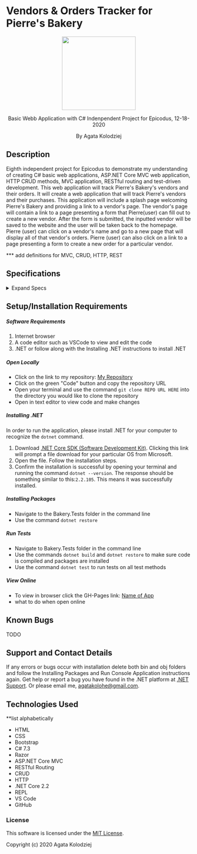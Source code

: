 # Vendors & Orders Tracker for Pierre's Bakery

<div align="center">
<img src="https://github.com/agatakolohe.png" width="200px" height="auto" >
</div>
<p align="center">Basic Webb Application with C# Indenpendent Project for Epicodus, 12-18-2020</p>
<p align="center"> By Agata Kolodziej</p>

## Description

Eighth independent project for Epicodus to demonstrate my understanding of creating C# basic web applications, ASP.NET Core MVC web application, HTTP CRUD methods, MVC application, RESTful routing and test-driven development. This web application will track Pierre's Bakery's vendors and their orders. It will create a web application that will track Pierre's vendors and their purchases. This application will include a splash page welcoming Pierre's Bakery and providing a link to a vendor's page. The vendor's page will contain a link to a page presenting a form that Pierre(user) can fill out to create a new vendor. After the form is submitted, the inputted vendor will be saved to the website and the user will be taken back to the homepage. Pierre (user) can click on a vendor's name and go to a new page that will display all of that vendor's orders. Pierre (user) can also click on a link to a page presenting a form to create a new order for a particular vendor.

\*\*\* add definitions for MVC, CRUD, HTTP, REST

## Specifications

<details>
  <summary>Expand Specs</summary>

### Describe: Vendor()

| Test                                                        | Expect                                                |
| ----------------------------------------------------------- | ----------------------------------------------------- |
| It will instantiate a Vendor object with Vendor constructor | Vendor(string vendorName, string vendorDescription)   |
| It will assign a Vendor Id number to a Vendor               | Vendor(int vendorId).toEqual(1);                      |
| It will create a list of Vendor objects                     | vendorList = new List<Vendor> { vendor01, vendor02 }; |
| It will find specific vendor by Vendor Id                   | Vendor.Find(2).toEqual(vendor02);                     |
| It will associate order with vendor                         | vendor.AddOrder(order) order.Items.toEqual(order);    |

### Describe: Order()

| Test                                                       | Expect                                                             |
| ---------------------------------------------------------- | ------------------------------------------------------------------ |
| It will instantiate an Order object with Order constructor | Order(string orderTitle, string orderDescription, int orderPrice)  |
| It will get the current date for OrderDate                 | order.GetOrderDate() order.OrderDate("Friday, December 18, 2020";) |
| It will assign an Order Id number to an Order              | Order(int orderId).toEqual(1);                                     |
| It will create a list of Order objects                     | orderList = new List<Order> { order01, order02 };                  |
| It will find specific order by Order Id                    | Order.Find(2).toEqual(order02);                                    |

</details>

## Setup/Installation Requirements

##### Software Requirements

1. Internet browser
2. A code editor such as VSCode to view and edit the code
3. .NET or follow along with the Installing .NET instructions to install .NET

##### Open Locally

- Click on the link to my repository: [My Repository](https://github.com/agatakolohe/Vendors-Orders-PierresBakery.Solution.git)
- Click on the green "Code" button and copy the repository URL
- Open your terminal and use the command `git clone REPO URL HERE` into the directory you would like to clone the repository
- Open in text editor to view code and make changes

##### Installing .NET

In order to run the application, please install .NET for your computer to recognize the `dotnet` command.

1. Download [.NET Core SDK (Software Development Kit)](https://dotnet.microsoft.com/download/thank-you/dotnet-sdk-2.2.106-macos-x64-installer). Clicking this link will prompt a file download for your particular OS from Microsoft.
2. Open the file. Follow the installation steps.
3. Confirm the installation is successful by opening your terminal and running the command `dotnet --version`. The response should be something similar to this:`2.2.105`. This means it was successfully installed.

##### Installing Packages

- Navigate to the Bakery.Tests folder in the command line
- Use the command `dotnet restore`

##### Run Tests

- Navigate to Bakery.Tests folder in the command line
- Use the commands `dotnet build` and `dotnet restore` to make sure code is compiled and packages are installed
- Use the command `dotnet test` to run tests on all test methods

##### View Online

- To view in browser click the GH-Pages link: [Name of App](URL)
- what to do when open online

## Known Bugs

TODO

## Support and Contact Details

If any errors or bugs occur with installation delete both bin and obj folders and follow the Installing Packages and Run Console Application instructions again. Get help or report a bug you have found in the .NET platform at [.NET Support](https://dotnet.microsoft.com/platform/support). Or please email me, <agatakolohe@gmail.com>.

## Technologies Used

\*\*list alphabetically

- HTML
- CSS
- Bootstrap
- C# 7.3
- Razor
- ASP.NET Core MVC
- RESTful Routing
- CRUD
- HTTP
- .NET Core 2.2
- REPL
- VS Code
- GitHub

### License

This software is licensed under the [MIT License](https://choosealicense.com/licenses/mit/).

Copyright (c) 2020 Agata Kolodziej
